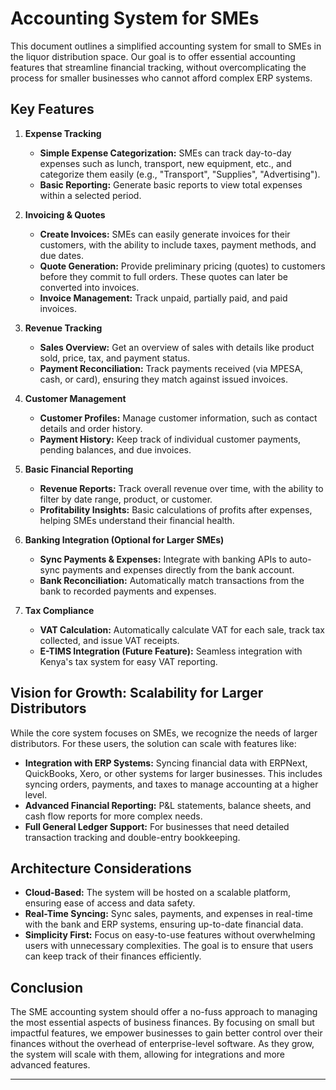 # Accounting System for SMEs

This document outlines a simplified accounting system for small to SMEs in the liquor distribution space. Our goal is to offer essential accounting features that streamline financial tracking, without overcomplicating the process for smaller businesses who cannot afford complex ERP systems.

## Key Features

1. **Expense Tracking**

   - **Simple Expense Categorization:** SMEs can track day-to-day expenses such as lunch, transport, new equipment, etc., and categorize them easily (e.g., "Transport", "Supplies", "Advertising").
   - **Basic Reporting:** Generate basic reports to view total expenses within a selected period.

2. **Invoicing & Quotes**

   - **Create Invoices:** SMEs can easily generate invoices for their customers, with the ability to include taxes, payment methods, and due dates.
   - **Quote Generation:** Provide preliminary pricing (quotes) to customers before they commit to full orders. These quotes can later be converted into invoices.
   - **Invoice Management:** Track unpaid, partially paid, and paid invoices.

3. **Revenue Tracking**

   - **Sales Overview:** Get an overview of sales with details like product sold, price, tax, and payment status.
   - **Payment Reconciliation:** Track payments received (via MPESA, cash, or card), ensuring they match against issued invoices.

4. **Customer Management**

   - **Customer Profiles:** Manage customer information, such as contact details and order history.
   - **Payment History:** Keep track of individual customer payments, pending balances, and due invoices.

5. **Basic Financial Reporting**

   - **Revenue Reports:** Track overall revenue over time, with the ability to filter by date range, product, or customer.
   - **Profitability Insights:** Basic calculations of profits after expenses, helping SMEs understand their financial health.

6. **Banking Integration (Optional for Larger SMEs)**

   - **Sync Payments & Expenses:** Integrate with banking APIs to auto-sync payments and expenses directly from the bank account.
   - **Bank Reconciliation:** Automatically match transactions from the bank to recorded payments and expenses.

7. **Tax Compliance**
   - **VAT Calculation:** Automatically calculate VAT for each sale, track tax collected, and issue VAT receipts.
   - **E-TIMS Integration (Future Feature):** Seamless integration with Kenya's tax system for easy VAT reporting.

## Vision for Growth: Scalability for Larger Distributors

While the core system focuses on SMEs, we recognize the needs of larger distributors. For these users, the solution can scale with features like:

- **Integration with ERP Systems:** Syncing financial data with ERPNext, QuickBooks, Xero, or other systems for larger businesses. This includes syncing orders, payments, and taxes to manage accounting at a higher level.
- **Advanced Financial Reporting:** P&L statements, balance sheets, and cash flow reports for more complex needs.
- **Full General Ledger Support:** For businesses that need detailed transaction tracking and double-entry bookkeeping.

## Architecture Considerations

- **Cloud-Based:** The system will be hosted on a scalable platform, ensuring ease of access and data safety.
- **Real-Time Syncing:** Sync sales, payments, and expenses in real-time with the bank and ERP systems, ensuring up-to-date financial data.
- **Simplicity First:** Focus on easy-to-use features without overwhelming users with unnecessary complexities. The goal is to ensure that users can keep track of their finances efficiently.

## Conclusion

The SME accounting system should offer a no-fuss approach to managing the most essential aspects of business finances. By focusing on small but impactful features, we empower businesses to gain better control over their finances without the overhead of enterprise-level software. As they grow, the system will scale with them, allowing for integrations and more advanced features.

---
